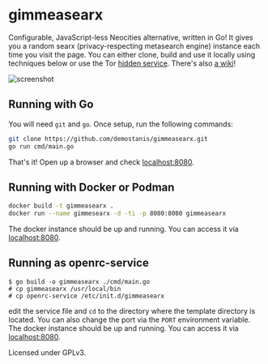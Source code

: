 # gimmeasearx

Configurable, JavaScript-less Neocities alternative, written in Go!
It gives you a random searx (privacy-respecting metasearch engine) instance each time you visit the page.
You can either clone, build and use it locally using techniques below or use the Tor [hidden service](http://7tcuoi57curagdk7nsvmzedcxgwlrq2d6jach4ksa3vj72uxrzadmqqd.onion/). There's also [a wiki](https://github.com/demostanis/gimmeasearx/wiki)!

![screenshot](screenshots/1.png)

## Running with Go
You will need `git` and `go`. Once setup, run the following commands:
```sh
git clone https://github.com/demostanis/gimmeasearx.git
go run cmd/main.go
```
That's it! Open up a browser and check [localhost:8080](http://localhost:8080).

## Running with Docker or Podman

```sh
docker build -t gimmeasearx .
docker run --name gimmesearx -d -ti -p 8080:8080 gimmeasearx
```

The docker instance should be up and running. You can access it via [localhost:8080](http://localhost:8080).

## Running as openrc-service

```
$ go build -o gimmeasearx ./cmd/main.go
# cp gimmeasearx /usr/local/bin
# cp openrc-service /etc/init.d/gimmeasearx
```
edit the service file and `cd` to the directory where the template directory is located.
You can also change the port via the `PORT` environment variable.
The docker instance should be up and running. You can access it via [localhost:8080](http://localhost:8080).

Licensed under GPLv3.
